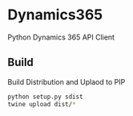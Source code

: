 # Dynamics365

Python Dynamics 365 API Client


## Build

Build Distribution and Uplaod to PIP

```bash
python setup.py sdist
twine upload dist/*
```